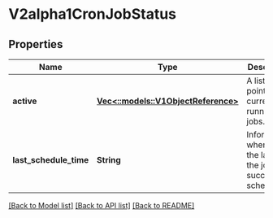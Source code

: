 # V2alpha1CronJobStatus

## Properties
Name | Type | Description | Notes
------------ | ------------- | ------------- | -------------
**active** | [**Vec<::models::V1ObjectReference>**](v1.ObjectReference.md) | A list of pointers to currently running jobs. | [optional] [default to null]
**last_schedule_time** | **String** | Information when was the last time the job was successfully scheduled. | [optional] [default to null]

[[Back to Model list]](../README.md#documentation-for-models) [[Back to API list]](../README.md#documentation-for-api-endpoints) [[Back to README]](../README.md)


